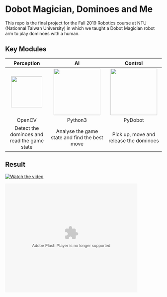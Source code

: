 # Dobot Magician, Dominoes and Me

This repo is the final project for the Fall 2019 Robotics course at NTU (Nationnal Taiwan University) in which we taught a Dobot Magician robot arm to play dominoes with a human.

## Key Modules

| Perception    |   AI  | Control   |
| :---: | :---: | :---: |
| <img src="https://opencv.org/wp-content/uploads/2019/02/opencv-logo-1.png" width="100"> | <img src="https://image.freepik.com/free-vector/brain-logo-template_15146-28.jpg" width="150"> | <img src="https://yt3.ggpht.com/a-/AN66SAxJ4HOFNSU5S1MwTgzhQCdwPNGEixYalis6ZA=s900-mo-c-c0xffffffff-rj-k-no" width="150">     |
| OpenCV  | Python3 | PyDobot | 
| Detect the dominoes and read the game state | Analyse the game state and find the best move | Pick up, move and release the dominoes |

## Result

[![Watch the video](https://img.youtube.com/vi/2zgxg1RJdLI/hqdefault.jpg)](https://youtu.be/2zgxg1RJdLI)

<object width="425" height="350">
  <param name="movie" value="https://youtu.be/2zgxg1RJdLI" />
  <param name="wmode" value="transparent" />
  <embed src="https://youtu.be/2zgxg1RJdLI"
         type="application/x-shockwave-flash"
         wmode="transparent" width="425" height="350" />
</object>
